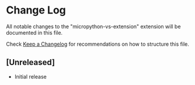 # Change Log

All notable changes to the "micropython-vs-extension" extension will be documented in this file.

Check [Keep a Changelog](http://keepachangelog.com/) for recommendations on how to structure this file.

## [Unreleased]

- Initial release